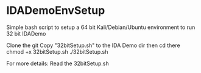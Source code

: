 # IDADemoEnvSetup
Simple bash script to setup a 64 bit Kali/Debian/Ubuntu environment to run 32 bit IDADemo

Clone the git
Copy "32bitSetup.sh" to the IDA Demo dir then cd there
chmod +x 32bitSetup.sh
./32bitSetup.sh

For more details: Read the 32bitSetup.sh
